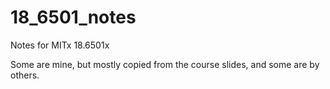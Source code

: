 # 18_6501_notes
 Notes for MITx 18.6501x

Some are mine, but mostly copied from the course slides, and some are by others.

